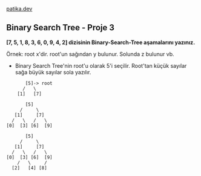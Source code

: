 [patika.dev](https://patika.dev)

## Binary Search Tree - Proje 3

**[7, 5, 1, 8, 3, 6, 0, 9, 4, 2] dizisinin Binary-Search-Tree aşamalarını yazınız.**

Örnek: root x'dir. root'un sağından y bulunur. Solunda z bulunur vb.

-  Binary Search Tree'nin root'u olarak 5'i seçilir. Root'tan küçük sayılar sağa büyük sayılar sola yazılır.

```
       [5]-> root
      /   \
    [1]   [7]
```

```
       [5]
     /     \
   [1]     [7]
  /   \   /   \
[0]  [3] [6]  [9]
```

```
       [5]
     /     \
   [1]     [7]
  /   \   /   \
[0]  [3] [6]  [9]
    /   \     /
  [2]   [4] [8] 
```
